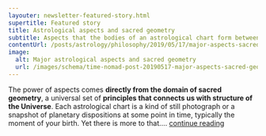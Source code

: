 ```yaml
---
layouter: newsletter-featured-story.html
supertitle: Featured story
title: Astrological aspects and sacred geometry
subtitle: Aspects that the bodies of an astrological chart form between themselves provide a rich underlying framework for natal chart interpretations.
contentUrl: /posts/astrology/philosophy/2019/05/17/major-aspects-sacred-geometry.html
image:
  alt: Major astrological aspects and sacred geometry
  url: /images/schema/time-nomad-post-20190517-major-aspects-sacred-geometry-1x1.jpg  
---
```


The power of aspects comes **directly from the domain of sacred geometry**, a universal set of **principles that connects us with structure of the Universe**. Each astrological chart is a kind of still photograph or a snapshot of planetary dispositions at some point in time, typically the moment of your birth. Yet there is more to that.… [continue reading]($contentUrl)